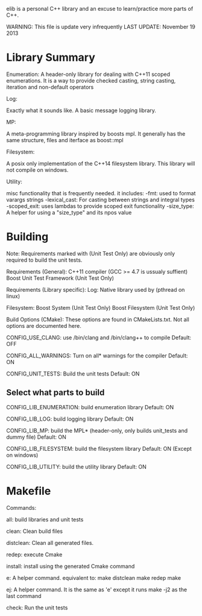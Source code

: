 elib is a personal C++ library and an excuse to learn/practice more parts of C++.

WARNING: This file is update very infrequently
LAST UPDATE: November 19 2013

Library Summary
===============

Enumeration:
  A header-only library for dealing with C++11 scoped enumerations.
  It is a way to provide checked casting, string casting, iteration
  and non-default operators

Log:

  Exactly what it sounds like. A basic message logging library.

MP:

  A meta-programming library inspired by boosts mpl. It generally
  has the same structure, files and iterface as boost::mpl

Filesystem:

  A posix only implementation of the C++14 filesystem library.
  This library will not compile on windows.

Utility:

  misc functionality that is frequently needed.
  it includes:
    -fmt: used to format varargs strings 
    -lexical_cast: For casting between strings and integral types
    -scoped_exit: uses lambdas to provide scoped exit functionality
    -size_type: A helper for using a "size_type" and its npos value


Building
========

Note: Requirements marked with (Unit Test Only) are obviously only required
      to build the unit tests. 

Requirements (General):
  C++11 compiler (GCC >= 4.7 is ussualy suffient)
  Boost Unit Test Framework (Unit Test Only)

Requirements (Library specific):
  Log:
    Native library used by <mutex> (pthread on linux)

  Filesystem:
    Boost System (Unit Test Only)
    Boost Filesystem (Unit Test Only)


Build Options (CMake):
  These options are found in CMakeLists.txt. 
  Not all options are documented here. 

  CONFIG_USE_CLANG: 
    use /bin/clang and /bin/clang++ to compile
    Default: OFF

  CONFIG_ALL_WARNINGS: 
    Turn on all* warnings for the compiler
    Default: ON

  CONFIG_UNIT_TESTS:
    Build the unit tests
    Default: ON
  
  ## Select what parts to build ##
  
  CONFIG_LIB_ENUMERATION:
    build enumeration library
    Default: ON

  CONFIG_LIB_LOG:
    build logging library
    Default: ON

  CONFIG_LIB_MP:
    build the MPL* (header-only, only builds unit_tests and dummy file)
    Default: ON

  CONFIG_LIB_FILESYSTEM:
    build the filesystem library
    Default: ON (Except on windows)

  CONFIG_LIB_UTILITY:
    build the utility library
    Default: ON
  
    
Makefile
=======

Commands:

  all: 
    build libraries and unit tests

  clean:
    Clean build files

  distclean:
    Clean all generated files.

  redep:
    execute Cmake

  install:
    install using the generated Cmake command

  e:
    A helper command. equivalent to:
      make distclean
      make redep
      make 

  ej:
    A helper command. It is the same as 'e' except it runs
    make -j2 as the last command

  check:
    Run the unit tests

